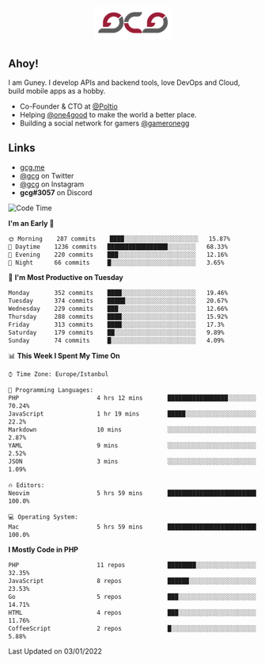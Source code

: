 <h1 align="center">
  <img src="https://raw.githubusercontent.com/gcg/gcg/master/gcg.png" alt="Guney Can Gokoglu" />
</h1>

## Ahoy!

I am Guney. I develop APIs and backend tools, love DevOps and Cloud, build mobile apps as a hobby.

- Co-Founder & CTO at [@Poltio](https://www.poltio.com)
- Helping [@one4good](https://one4good.com) to make the world a better place.
- Building a social network for gamers [@gameronegg](https://g1.gg)


## Links

- [gcg.me](https://gcg.me)
- [@gcg](https://twitter.com/gcg) on Twitter
- [@gcg](https://instagram.com/gcg) on Instagram
- **gcg#3057** on Discord

<!--START_SECTION:waka-->
![Code Time](http://img.shields.io/badge/Code%20Time-1%2C012%20hrs%2014%20mins-blue)

**I'm an Early 🐤** 

```text
🌞 Morning    287 commits    ████░░░░░░░░░░░░░░░░░░░░░   15.87% 
🌆 Daytime    1236 commits   █████████████████░░░░░░░░   68.33% 
🌃 Evening    220 commits    ███░░░░░░░░░░░░░░░░░░░░░░   12.16% 
🌙 Night      66 commits     █░░░░░░░░░░░░░░░░░░░░░░░░   3.65%

```
📅 **I'm Most Productive on Tuesday** 

```text
Monday       352 commits    ████░░░░░░░░░░░░░░░░░░░░░   19.46% 
Tuesday      374 commits    █████░░░░░░░░░░░░░░░░░░░░   20.67% 
Wednesday    229 commits    ███░░░░░░░░░░░░░░░░░░░░░░   12.66% 
Thursday     288 commits    ████░░░░░░░░░░░░░░░░░░░░░   15.92% 
Friday       313 commits    ████░░░░░░░░░░░░░░░░░░░░░   17.3% 
Saturday     179 commits    ██░░░░░░░░░░░░░░░░░░░░░░░   9.89% 
Sunday       74 commits     █░░░░░░░░░░░░░░░░░░░░░░░░   4.09%

```


📊 **This Week I Spent My Time On** 

```text
⌚︎ Time Zone: Europe/Istanbul

💬 Programming Languages: 
PHP                      4 hrs 12 mins       █████████████████░░░░░░░░   70.24% 
JavaScript               1 hr 19 mins        █████░░░░░░░░░░░░░░░░░░░░   22.2% 
Markdown                 10 mins             ░░░░░░░░░░░░░░░░░░░░░░░░░   2.87% 
YAML                     9 mins              ░░░░░░░░░░░░░░░░░░░░░░░░░   2.52% 
JSON                     3 mins              ░░░░░░░░░░░░░░░░░░░░░░░░░   1.09%

🔥 Editors: 
Neovim                   5 hrs 59 mins       █████████████████████████   100.0%

💻 Operating System: 
Mac                      5 hrs 59 mins       █████████████████████████   100.0%

```

**I Mostly Code in PHP** 

```text
PHP                      11 repos            ████████░░░░░░░░░░░░░░░░░   32.35% 
JavaScript               8 repos             ██████░░░░░░░░░░░░░░░░░░░   23.53% 
Go                       5 repos             ███░░░░░░░░░░░░░░░░░░░░░░   14.71% 
HTML                     4 repos             ███░░░░░░░░░░░░░░░░░░░░░░   11.76% 
CoffeeScript             2 repos             █░░░░░░░░░░░░░░░░░░░░░░░░   5.88%

```



 Last Updated on 03/01/2022
<!--END_SECTION:waka-->
